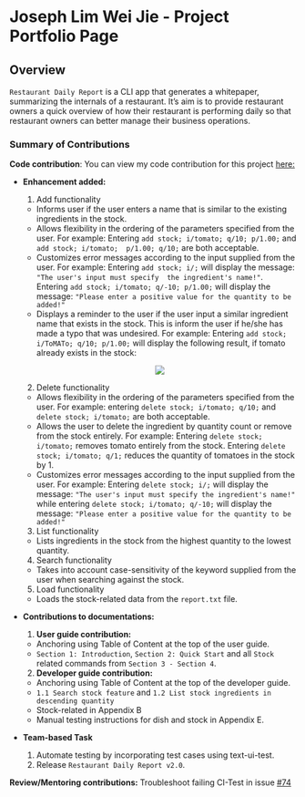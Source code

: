 # Joseph Lim Wei Jie - Project Portfolio Page

## Overview
`Restaurant Daily Report` is a CLI app that generates a whitepaper, summarizing the internals of a restaurant. It’s aim is to provide restaurant owners a quick overview of how their restaurant is performing daily so that restaurant owners can better manage their business operations.

### Summary of Contributions

**Code contribution**: You can view my code contribution for this project [here:](https://nus-cs2113-ay1920s2.github.io/tp-dashboard/#breakdown=true&search=josephlimweijie)

* **Enhancement added:**
    1. Add functionality
    - Informs user if the user enters a name that is similar to the existing ingredients in the stock.
    - Allows flexibility in the ordering of the parameters specified from the user. For example: Entering `add stock; i/tomato; q/10; p/1.00;` and `add stock; i/tomato; 
    p/1.00; q/10;` are both acceptable.
    - Customizes error messages according to the input supplied from the user. For example: Entering `add stock; i/;` will display the message: `"The user's input must specify 
    the ingredient's name!"`. Entering `add stock; i/tomato; q/-10; p/1.00;` will display the message: `"Please enter a positive value for the quantity to be added!"`
    - Displays a reminder to the user if the user input a similar ingredient name that exists in the stock. This is inform the user if he/she has made a typo that was undesired.
    For example: Entering `add stock; i/ToMATo; q/10; p/1.00;` will display the following result, if tomato already exists in the stock:   
    <p align="center">
        <img src= "https://user-images.githubusercontent.com/59989652/78984371-a42d6b80-7b58-11ea-8e88-d9fa8adfdec8.png">
    </p>    

    2. Delete functionality
    - Allows flexibility in the ordering of the parameters specified from the user. For example: entering `delete stock; i/tomato; q/10;` and `delete stock; i/tomato;` 
    are both acceptable.
    - Allows the user to delete the ingredient by quantity count or remove from the stock entirely. For example: Entering `delete stock; i/tomato;` removes tomato entirely from the stock. 
   Entering `delete stock; i/tomato; q/1;` reduces the quantity of tomatoes in the stock by 1. 
    - Customizes error messages according to the input supplied from the user. For example: Entering `delete stock; i/;` will display the message: `"The user's input must specify the
 ingredient's name!"` while entering `delete stock; i/tomato; q/-10;` will display the message: `"Please enter a positive value for the quantity to be added!"`
    
    3. List functionality
    - Lists ingredients in the stock from the highest quantity to the lowest quantity.

    4. Search functionality
    - Takes into account case-sensitivity of the keyword supplied from the user when searching against the stock.

    5. Load functionality
    - Loads the stock-related data from the `report.txt` file.

* **Contributions to documentations:**

    1. **User guide contribution:**
    - Anchoring using Table of Content at the top of the user guide.
    - `Section 1: Introduction`, `Section 2: Quick Start` and all `Stock` related commands from `Section 3 - Section 4`.

    2. **Developer guide contribution:**
    - Anchoring using Table of Content at the top of the developer guide.
    - `1.1 Search stock feature` and `1.2 List stock ingredients in descending quantity`
    - Stock-related in Appendix B
    + Manual testing instructions for dish and stock in Appendix E.

* **Team-based Task**
    1. Automate testing by incorporating test cases using text-ui-test.
    2. Release `Restaurant Daily Report v2.0`.

**Review/Mentoring contributions:** Troubleshoot failing CI-Test in issue [#74](https://github.com/nus-cs2113-AY1920S2/forum/issues/74)



